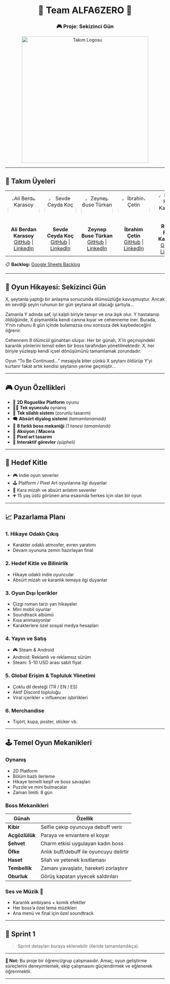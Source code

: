 <h1 align="center">🚀 Team ALFA6ZERO 🚀</h1>
<h3 align="center">🎮 Proje: Sekizinci Gün</h3>

<p align="center">
  <img src="https://i.imgur.com/ZHH28tk.png" alt="Takım Logosu" width="400"/>
</p>

---

## 👥 Takım Üyeleri

<p align="center">
  <table>
    <tr>
      <td align="center">
        <img src="https://drive.google.com/uc?export=view&id=1A9YRUDpXmJpCG_UY2B6megsj3DJELin-" width="100" height="100" style="border-radius: 50%" alt="Ali Berdan Karasoy"/><br/>
        <strong>Ali Berdan Karasoy</strong><br/>
        <a href="https://github.com/aliberdankrsy">GitHub</a> |
        <a href="https://tr.linkedin.com/in/ali-berdan-karasoy-181a34276">LinkedIn</a>
      </td>
      <td align="center">
        <img src="https://drive.google.com/uc?export=view&id=1lIIrUQ4pidUZA46aXRgCPorpG-if4ns5" width="100" height="100" style="border-radius: 50%" alt="Sevde Ceyda Koç"/><br/>
        <strong>Sevde Ceyda Koç</strong><br/>
        <a href="https://github.com/sevdeceydaakoc">GitHub</a> |
        <a href="https://linkedin.com/in/kullanici2">LinkedIn</a>
      </td>
      <td align="center">
        <img src="https://drive.google.com/uc?export=view&id=1bU39-0sm6101i6kS-sZUVr-Kufv6af_o" width="100" height="100" style="border-radius: 50%" alt="Zeynep Buse Türkan"/><br/>
        <strong>Zeynep Buse Türkan</strong><br/>
        <a href="https://github.com/zturkan">GitHub</a> |
        <a href="https://linkedin.com/in/kullanici3">LinkedIn</a>
      </td>
      <td align="center">
        <img src="https://drive.google.com/uc?export=view&id=14LHnD5bD2aDF_5N8AZC3CQnsp852C9e3" width="100" height="100" style="border-radius: 50%" alt="İbrahim Çetin"/><br/>
        <strong>İbrahim Çetin</strong><br/>
        <a href="https://github.com/IBRAHIMMCETIN">GitHub</a> |
        <a href="https://linkedin.com/in/kullanici4">LinkedIn</a>
      </td>
      <td align="center">
        <img src="https://drive.google.com/uc?export=view&id=16pfwdNbmjuFSKf4XgKRdGKGmxh8BxOQO" width="100" height="100" style="border-radius: 50%" alt="Reyhan Feyza Karabulut"/><br/>
        <strong>Reyhan Feyza Karabulut</strong><br/>
        <a href="https://github.com/feyza-01">GitHub</a> |
        <a href="https://linkedin.com/in/kullanici4">LinkedIn</a>
      </td>
    </tr>
  </table>
</p>



📋 **Backlog:** [Google Sheets Backlog](https://docs.google.com/spreadsheets/d/14L5NF2ES4KCxFY0G8S1I0zOHYeCIbRe8UEfIN969b1Y/edit?usp=sharing)

---

## 🧠 Oyun Hikayesi: **Sekizinci Gün**

X, şeytanla yaptığı bir anlaşma sonucunda ölümsüzlüğe kavuşmuştur. Ancak en sevdiği şeyin ruhunun bir gün şeytana ait olacağı şartıyla...

Zamanla Y adında saf, iyi kalpli biriyle tanışır ve ona âşık olur. Y hastalanıp öldüğünde, X pişmanlıkla kendi canına kıyar ve cehenneme iner. Burada, Y’nin ruhunu 8 gün içinde bulamazsa onu sonsuza dek kaybedeceğini öğrenir.

Cehennem 8 ölümcül günahtan oluşur. Her bir günah, X’in geçmişindeki karanlık yönlerini temsil eden bir boss tarafından yönetilmektedir. X, her biriyle yüzleşip kendi içsel dönüşümünü tamamlamak zorundadır.

Oyun “To Be Continued...” mesajıyla biter çünkü X şeytanı öldürüp Y’yi kurtarır fakat artık kendisi şeytanın yerine geçmiştir...

---

## 🎮 Oyun Özellikleri

- 🎨 **2D Roguelike Platform** oyunu
- 🧍‍♂️ **Tek oyunculu** oynanış
- 🔫 **Tek silahlı sistem** (zorunlu tasarım)
- 🗨️ **Absürt diyalog sistemi** _(tamamlanamadı)_
- 👹 **8 farklı boss mekaniği** _(1 tanesi tamamlandı)_
- 🧭 **Aksiyon / Macera**
- 🧱 **Pixel art tasarım**
- 🧩 **Interaktif görevler** _(şüpheli)_

---

## 🎯 Hedef Kitle

- 🎮 Indie oyun severler
- 🕹️ Platform / Pixel Art oyunlarına ilgi duyanlar
- 🖤 Kara mizah ve absürt anlatım sevenler
- ➕ 15 yaş üstü görünen ama esasında herkes için olan bir oyun

---

## 📈 Pazarlama Planı

### 1. Hikaye Odaklı Çıkış
- Karakter odaklı atmosfer, evren yaratımı
- Devam oyununa zemin hazırlayan final

### 2. Hedef Kitle ve Bilinirlik
- Hikaye odaklı indie oyuncular
- Absürt mizah ve karanlık temaya ilgi duyanlar

### 3. Oyun Dışı İçerikler
- Çizgi roman tarzı yan hikayeler
- Mini mobil oyunlar
- Soundtrack albümü
- Kısa animasyonlar
- Karakterlere özel sosyal medya hesapları

### 4. Yayın ve Satış
- 🎮 Steam & Android
- Android: Reklamlı ve reklamsız sürüm
- Steam: 5-10 USD arası sabit fiyat

### 5. Global Erişim & Topluluk Yönetimi
- Çoklu dil desteği (TR / EN / ES)
- Aktif Discord topluluğu
- Viral içerikler + influencer işbirlikleri

### 6. Merchandise
- Tişört, kupa, poster, sticker vb.

---

## 🕹️ Temel Oyun Mekanikleri

### Oynanış
- 2D Platform
- Bölüm bazlı ilerleme
- Hikaye temelli keşif ve boss savaşları
- Puzzle ve mini bulmacalar
- Zaman limiti: 8 gün

### Boss Mekanikleri

| Günah | Özellik |
|-------|---------|
| **Kibir** | Selfie çekip oyuncuya debuff verir |
| **Açgözlülük** | Paraya ve envantere el koyar |
| **Şehvet** | Charm etkisi uygulayan kadın boss |
| **Öfke** | Anlık buff/debuff ile oyuncuyu delirtir |
| **Haset** | Silah ve yetenek kısıtlaması |
| **Tembellik** | Zamanı yavaşlatır, hareketi zorlaştırır |
| **Oburluk** | Görüş kapatan yiyecek saldırıları |

### Ses ve Müzik 🎵
- Karanlık ambiyans + komik efektler
- Her boss’a özel tema müzikleri
- Ana menü ve final için özel soundtrack

---

## 🚧 Sprint 1

> Sprint detayları buraya eklenebilir (ileride tamamlandıkça).

---

**📌 Not:** Bu proje bir öğrenci/grup çalışmasıdır. Amaç; oyun geliştirme süreçlerini deneyimlemek, ekip çalışmasını güçlendirmek ve eğlenerek öğrenmektir.

---
